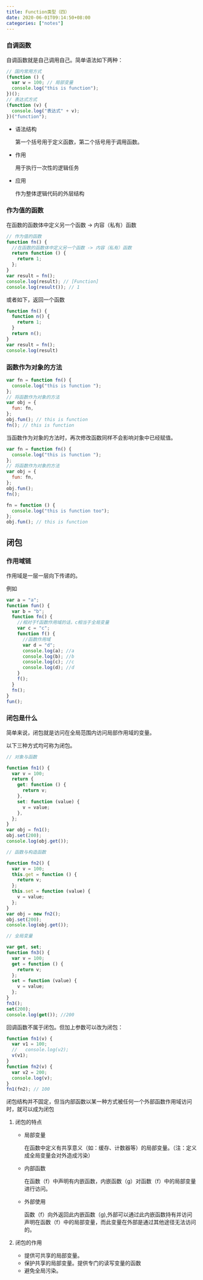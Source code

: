 ```yaml
---
title: Function类型（四）
date: 2020-06-01T09:14:50+08:00
categories: ["notes"]
---
```


### 自调函数

自调函数就是自己调用自己。简单语法如下两种：

```javascript
// 国内常用方式
(function () {
  var w = 100; // 局部变量
  console.log("this is function");
})();
// 表达式方式
(function (v) {
  console.log("表达式" + v);
})("function");

```

- 语法结构

  第一个括号用于定义函数，第二个括号用于调用函数。

- 作用

  用于执行一次性的逻辑任务

- 应用

  作为整体逻辑代码的外层结构

### 作为值的函数

在函数的函数体中定义另一个函数 -> 内容（私有）函数

```javascript
// 作为值的函数
function fn() {
  //在函数的函数体中定义另一个函数 -> 内容（私有）函数
  return function () {
    return 1;
  };
}
var result = fn();
console.log(result); // [Function]
console.log(result()); // 1
```

或者如下，返回一个函数

```javascript
function fn() {
  function n() {
    return 1;
  }
  return n();
}
var result = fn();
console.log(result)
```

### 函数作为对象的方法

```javascript
var fn = function fn() {
  console.log("this is function ");
};
// 将函数作为对象的方法
var obj = {
  fun: fn,
};
obj.fun(); // this is function 
fn(); // this is function 
```



当函数作为对象的方法时，再次修改函数同样不会影响对象中已经赋值。

```javascript
var fn = function fn() {
  console.log("this is function ");
};
// 将函数作为对象的方法
var obj = {
  fun: fn,
};
obj.fun();
fn();

fn = function () {
  console.log("this is function too");
};
obj.fun(); // this is function 
```

## 闭包

### 作用域链

作用域是一层一层向下传递的。

例如

```javascript
var a = "a";
function fun() {
  var b = "b";
  function fn() {
    //相对于f函数作用域的话，c相当于全局变量
    var c = "c";
    function f() {
      //函数作用域
      var d = "d";
      console.log(a); //a
      console.log(b); //b
      console.log(c); //c
      console.log(d); //d
    }
    f();
  }
  fn();
}
fun();

```

### 闭包是什么

简单来说，闭包就是访问在全局范围内访问局部作用域的变量。

以下三种方式均可称为闭包。

```javascript
// 对象与函数

function fn1() {
  var v = 100;
  return {
    get: function () {
      return v;
    },
    set: function (value) {
      v = value;
    },
  };
}
var obj = fn1();
obj.set(200);
console.log(obj.get());
```

```javascript
// 函数与构造函数

function fn2() {
  var v = 100;
  this.get = function () {
    return v;
  };
  this.set = function (value) {
    v = value;
  };
}
var obj = new fn2();
obj.set(200);
console.log(obj.get());
```

```javascript
// 全局变量

var get, set;
function fn3() {
  var v = 100;
  get = function () {
    return v;
  };
  set = function (value) {
    v = value;
  };
}
fn3();
set(200);
console.log(get()); //200

```

<div class="snote danger"><p>回调函数不属于闭包。但加上参数可以改为闭包：</p></div>

```javascript
function fn1(v) {
  var v1 = 100;
  //   console.log(v2);
  v(v1);
}
function fn2(v) {
  var v2 = 200;
  console.log(v);
}
fn1(fn2); // 100

```

<div class="snote idea yellow"><p>闭包结构并不固定，但当内部函数以某一种方式被任何一个外部函数作用域访问时，就可以成为闭包</p></div>

1. 闭包的特点

   - 局部变量

     在函数中定义有共享意义（如：缓存、计数器等）的局部变量。（注：定义成全局变量会对外造成污染）

   - 内部函数

     在函数（f）中声明有内嵌函数，内嵌函数（g）对函数（f）中的局部变量进行访问。

   - 外部使用

     函数（f）向外返回此内嵌函数（g),外部可以通过此内嵌函数持有并访问声明在函数（f）中的局部变量，而此变量在外部是通过其他途径无法访问的。

2. 闭包的作用

   - 提供可共享的局部变量。
   - 保护共享的局部变量。提供专门的读写变量的函数
   - 避免全局污染。